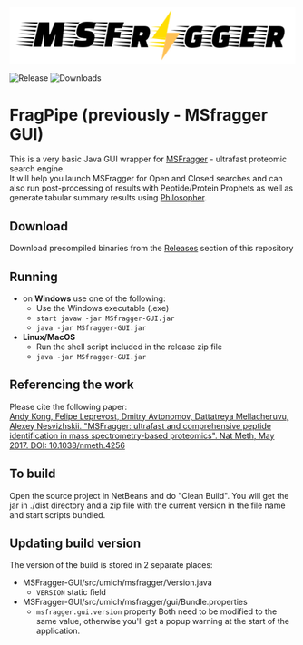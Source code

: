 ![MSFragger logo](logo/msfragger-logo.png)

![Release](https://img.shields.io/github/release/chhh/FragPipe.svg) ![Downloads](https://img.shields.io/github/downloads/chhh/FragPipe/total.svg)

# FragPipe (previously - MSfragger GUI)
This is a very basic Java GUI wrapper for [MSFragger](http://www.nature.com/nmeth/journal/v14/n5/full/nmeth.4256.html) - ultrafast proteomic search engine.  
It will help you launch MSFragger for Open and Closed searches and can also run post-processing of results with Peptide/Protein Prophets as well as generate tabular summary results using [Philosopher](https://github.com/prvst/philosopher).

## Download
Download precompiled binaries from the [Releases](https://github.com/chhh/MSFragger-GUI/releases/latest) section of this repository

## Running
- on **Windows** use one of the following:
  - Use the Windows executable (.exe)
  - `start javaw -jar MSfragger-GUI.jar`
  - `java -jar MSfragger-GUI.jar`
- **Linux/MacOS**
  - Run the shell script included in the release zip file
  - `java -jar MSfragger-GUI.jar`


## Referencing the work
Please cite the following paper:  
[Andy Kong, Felipe Leprevost, Dmitry Avtonomov, Dattatreya Mellacheruvu, Alexey Nesvizhskii. "MSFragger: ultrafast and comprehensive peptide identification in mass spectrometry-based proteomics". Nat Meth, May 2017. DOI: 10.1038/nmeth.4256](http://dx.doi.org/10.1038/nmeth.4256)

## To build
Open the source project in NetBeans and do "Clean Build". You will get the jar in ./dist directory and a zip file with the current version in the file name and start scripts bundled.

## Updating build version
The version of the build is stored in 2 separate places:
 - MSFragger-GUI/src/umich/msfragger/Version.java
   - `VERSION` static field
 - MSFragger-GUI/src/umich/msfragger/gui/Bundle.properties
   - `msfragger.gui.version` property
 Both need to be modified to the same value, otherwise you'll get a popup warning at the start of the application.
